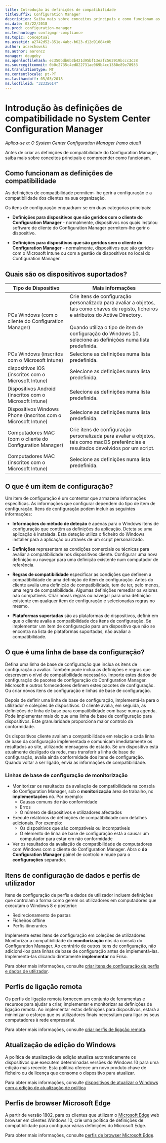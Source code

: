 ```yaml
---
title: Introdução às definições de compatibilidade
titleSuffix: Configuration Manager
description: Saiba mais sobre conceitos principais e como funcionam as definições de compatibilidade
ms.date: 03/22/2018
ms.prod: configuration-manager
ms.technology: configmgr-compliance
ms.topic: conceptual
ms.assetid: a2742d52-851e-4abc-b623-d12d91684c0b
author: aczechowski
ms.author: aaroncz
manager: dougeby
ms.openlocfilehash: ec350bdb6b3b421d95bf13eafc562919bccc3c38
ms.sourcegitcommit: 0b0c2735c4ed822731ae069b4cc1380e89e78933
ms.translationtype: MT
ms.contentlocale: pt-PT
ms.lasthandoff: 05/03/2018
ms.locfileid: "32335614"
---
```

# <a name="get-started-with-compliance-settings-in-system-center-configuration-manager"></a>Introdução às definições de compatibilidade no System Center Configuration Manager

*Aplica-se a: O System Center Configuration Manager (ramo atual)*

Antes de criar as definições de compatibilidade do Configuration Manager, saiba mais sobre conceitos principais e compreender como funcionam.  



## <a name="how-compliance-settings-work"></a>Como funcionam as definições de compatibilidade  
 As definições de compatibilidade permitem-lhe gerir a configuração e a compatibilidade dos clientes na sua organização.  

 Os itens de configuração enquadram-se em duas categorias principais:  

-   **Definições para dispositivos que são geridos com o cliente do Configuration Manager** - normalmente, dispositivos nos quais instalou software de cliente do Configuration Manager permitem-lhe gerir o dispositivo.  

-   **Definições para dispositivos que são geridos sem o cliente do Configuration Manager** - normalmente, dispositivos que são geridos com o Microsoft Intune ou com a gestão de dispositivos no local do Configuration Manager.  



## <a name="what-devices-are-supported"></a>Quais são os dispositivos suportados?  

| Tipo de Dispositivo | Mais informações |  
|------------|----------------------|  
| PCs Windows (com o cliente do Configuration Manager) | Crie itens de configuração personalizada para avaliar a objetos, tais como chaves de registo, ficheiros e atributos do Active Directory.<br /><br /> Quando utiliza o tipo de item de configuração do Windows 10, selecione as definições numa lista predefinida. |  
| PCs Windows (inscritos com o Microsoft Intune) | Selecione as definições numa lista predefinida. |  
| dispositivos iOS (inscritos com o Microsoft Intune) | Selecione as definições numa lista predefinida. |  
| Dispositivos Android (inscritos com o Microsoft Intune) | Selecione as definições numa lista predefinida. |  
| Dispositivos Windows Phone (inscritos com o Microsoft Intune) | Selecione as definições numa lista predefinida. |  
| Computadores MAC (com o cliente do Configuration Manager) | Crie itens de configuração personalizada para avaliar a objetos, tais como macOS preferências e resultados devolvidos por um script. |  
| Computadores MAC (inscritos com o Microsoft Intune) | Selecione as definições numa lista predefinida. |  



## <a name="what-is-a-configuration-item"></a>O que é um item de configuração?  
 Um item de configuração é um contentor que armazena informações específicas. As informações que configurar dependem do tipo de item de configuração. Itens de configuração podem incluir as seguintes informações:

-   **Informações do método de deteção** é apenas para o Windows itens de configuração que contêm as definições da aplicação. Deteta se uma aplicação é instalada. Esta deteção utiliza o ficheiro do Windows installer para a aplicação ou através de um script personalizado.  

-   **Definições** representam as condições comerciais ou técnicas para avaliar a compatibilidade nos dispositivos cliente. Configurar uma nova definição ou navegar para uma definição existente num computador de referência.  

-   **Regras de compatibilidade** especificar as condições que definem a compatibilidade de uma definição de item de configuração. Antes do cliente avalia uma definição de compatibilidade, tem de ter, pelo menos, uma regra de compatibilidade. Algumas definições remediar os valores não compatíveis. Criar novas regras ou navegar para uma definição existente em qualquer item de configuração e selecionadas regras no mesmo.  

-   **Plataformas suportadas** são as plataformas de dispositivos, definir em que o cliente avalia a compatibilidade dos itens de configuração. Se implementar um item de configuração para um dispositivo que não se encontra na lista de plataformas suportadas, não avaliar a compatibilidade.  



## <a name="what-is-a-configuration-baseline"></a>O que é uma linha de base da configuração?  
 Defina uma linha de base de configuração que inclua os itens de configuração a avaliar. Também pode inclua as definições e regras que descrevem o nível de compatibilidade necessário. Importe estes dados de configuração de pacotes de configuração do Configuration Manager. Microsoft e outros fornecedores definem estes pacotes de configuração. Ou criar novos itens de configuração e linhas de base de configuração.  

 Depois de definir uma linha de base de configuração, implementá-la para o utilizador e coleções de dispositivos. O cliente avalia, em seguida, as definições de linha de base para compatibilidade com base numa agenda. Pode implementar mais do que uma linha de base de configuração para dispositivos. Este granularidade proporciona maior controlo da conformidade. 

 Os dispositivos cliente avaliam a compatibilidade em relação a cada linha de base da configuração implementada e comunicam imediatamente os resultados ao site, utilizando mensagens de estado. Se um dispositivo está atualmente desligado da rede, mas transferir a linha de base de configuração, avalia ainda conformidade dos itens de configuração. Quando voltar a ser ligado, envia as informações de compatibilidade.  

### <a name="monitoring-configuration-baselines"></a>Linhas de base de configuração de monitorização
- Monitorizar os resultados da avaliação de compatibilidade na consola do Configuration Manager, sob o **monitorização** área de trabalho, no **implementações** nó. Por exemplo:
    - Causas comuns de não conformidade
    - Erros
    - O número de dispositivos e utilizadores afectados
- Execute relatórios de definições de compatibilidade com detalhes adicionais. Por exemplo:
    - Os dispositivos que são compatíveis ou incompatíveis
    - O elemento de linha de base de configuração está a causar um computador para estar em não conformidade
- Ver os resultados da avaliação de compatibilidade de computadores com Windows com o cliente do Configuration Manager. Abra o **do Configuration Manager** painel de controlo e mude para o **configurações** separador.  



## <a name="user-data-and-profiles-configuration-items"></a>Itens de configuração de dados e perfis de utilizador  
 Itens de configuração de perfis e dados de utilizador incluem definições que controlam a forma como gerem os utilizadores em computadores que executam o Windows 8 e posterior:  
   - Redirecionamento de pastas
   - Ficheiros offline
   - Perfis itinerantes  

Implemente estes itens de configuração em coleções de utilizadores. Monitorizar a compatibilidade do **monitorização** nós da consola do Configuration Manager. Ao contrário de outros itens de configuração, não adicioná-los para linhas de base de configuração antes de implementá-las. Implementá-las clicando diretamente **implementar** no Friso.  

 Para obter mais informações, consulte [criar itens de configuração de perfis e dados de utilizador](/sccm/compliance/deploy-use/create-user-data-and-profiles-configuration-items).  



## <a name="remote-connection-profiles"></a>Perfis de ligação remota  
 Os perfis de ligação remota fornecem um conjunto de ferramentas e recursos para ajudar a criar, implementar e monitorizar as definições de ligação remota. Ao implementar estas definições para dispositivos, estará a minimizar o esforço que os utilizadores finais necessitam para ligar os seus computadores à rede empresarial.  

Para obter mais informações, consulte [criar perfis de ligação remota](/sccm/compliance/deploy-use/create-remote-connection-profiles).  



## <a name="windows-edition-upgrade"></a>Atualização de edição do Windows
A política de atualização de edição atualiza automaticamente os dispositivos que executem determinadas versões do Windows 10 para uma edição mais recente. Esta política oferece um novo produto chave de ficheiro ou de licença que consome o dispositivo para atualizar.

Para obter mais informações, consulte [dispositivos de atualizar o Windows com a edição de atualização de política](/sccm/compliance/deploy-use/upgrade-windows-version)



## <a name="microsoft-edge-browser-profiles"></a>Perfis de browser Microsoft Edge
<!-- 1357310 -->
A partir de versão 1802, para os clientes que utilizam o [Microsoft Edge](https://technet.microsoft.com/microsoft-edge/bb265256) web browser em clientes Windows 10, crie uma política de definições de compatibilidade para configurar várias definições do Microsoft Edge. 

Para obter mais informações, consulte [perfis de browser Microsoft Edge](/sccm/compliance/deploy-use/browser-profiles).

